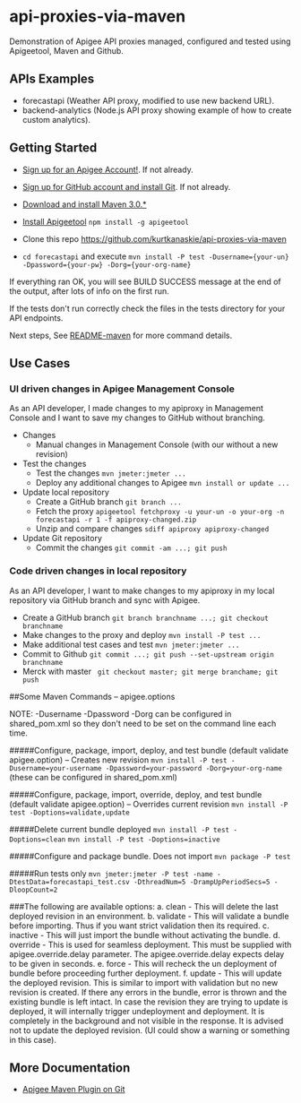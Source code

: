 # api-proxies-via-maven
Demonstration of Apigee API proxies managed, configured and tested using Apigeetool, Maven and Github.

## APIs Examples
* forecastapi (Weather API proxy, modified to use new backend URL).
* backend-analytics (Node.js API proxy showing example of how to create custom analytics).

## Getting Started
- [Sign up for an Apigee Account!](https://accounts.apigee.com/accounts/sign_up). If not already.
- [Sign up for GitHub account and install Git](https://github.com). If not already.

- [Download and install Maven 3.0.*](http://maven.apache.org/download.cgi)
- [Install Apigeetool](https://github.com/apigee/apigeetool-node) ```npm install -g apigeetool```

- Clone this repo https://github.com/kurtkanaskie/api-proxies-via-maven
- ```cd forecastapi``` and execute ```mvn install -P test -Dusername={your-un} -Dpassword={your-pw} -Dorg={your-org-name}```

If everything ran OK, you will see BUILD SUCCESS message at the end of the output, after lots of info on the first run.

If the tests don't run correctly check the files in the tests directory for your API endpoints.

Next steps, See [README-maven](https://github.com/kurtkanaskie/api-proxies-via-maven/blob/master/README-maven.md) for more command details.

## Use Cases

### UI driven changes in Apigee Management Console
As an API developer, I made changes to my apiproxy in Management Console and I want to save my changes to GitHub without branching.

- Changes
	* Manual changes in Management Console (with our without a new revision)
- Test the changes
	* Test the changes ```mvn jmeter:jmeter ...```
	* Deploy any additional changes to Apigee ```mvn install or update ...```
- Update local repository
	* Create a GitHub branch ```git branch ...```
	* Fetch the proxy ```apigeetool fetchproxy -u your-un -o your-org -n forecastapi -r 1 -f apiproxy-changed.zip```
	* Unzip and compare changes ```sdiff apiproxy apiproxy-changed```
- Update Git repository
	* Commit the changes ```git commit -am ...; git push```

### Code driven changes in local repository
As an API developer, I want to make changes to my apiproxy in my local repository via GitHub branch and sync with Apigee.
- Create a GitHub branch ```git branch branchname ...; git checkout branchname```
- Make changes to the proxy and deploy ```mvn install -P test ...```
- Make additional test cases and test ```mvn jmeter:jmeter ...```
- Commit to Github ```git commit ...; git push --set-upstream origin branchname```
- Merck with master ``` git checkout master; git merge branchame; git push```


##Some Maven Commands – apigee.options

NOTE: -Dusername -Dpassword -Dorg can be configured in shared_pom.xml so they don't need to be set on the command line each time.

#####Configure, package, import, deploy, and test bundle (default validate apigee.option) – Creates new revision
```mvn install -P test -Dusername=your-username -Dpassword=your-password -Dorg=your-org-name``` (these can be configured in shared_pom.xml)

#####Configure, package, import, override, deploy, and test bundle (default validate apigee.option) – Overrides current revision
```mvn install -P test -Doptions=validate,update```

#####Delete current bundle deployed
```mvn install -P test -Doptions=clean```
```mvn install -P test -Doptions=inactive```

#####Configure and package bundle. Does not import
```mvn package -P test```

#####Run tests only
```mvn jmeter:jmeter -P test -name -DtestData=forecastapi_test.csv -DthreadNum=5 -DrampUpPeriodSecs=5 -DloopCount=2```


###The following are available options:
a. clean - This will delete the last deployed revision in an environment.
b. validate - This will validate a bundle before importing. Thus if you want strict validation then its required.
c. inactive - This will just import the bundle without activating the bundle.
d. override - This is used for seamless deployment. This must be supplied with apigee.override.delay parameter. The apigee.override.delay expects delay to be given in seconds.
e. force - This will recheck the un deployment of bundle before proceeding further deployment.
f. update - This will update the deployed revision. This is similar to import with validation but no new revision is created. If there any errors in the bundle, error is thrown and the existing bundle is left intact. In case the revision they are trying to update is deployed, it will internally trigger undeployment and deployment. It is completely in the background and not visible in the response. It is advised not to update the deployed revision. (UI could show a warning or something in this case).

## More Documentation
* [Apigee Maven Plugin on Git](https://github.com/apigee/apigee-deploy-maven-plugin)


